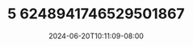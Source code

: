 --- 
title: "5 6248941746529501867"
description: "streaming bokep 5 6248941746529501867 tiktok full vidio terbaru"
date: 2024-06-20T10:11:09-08:00
file_code: "bf3nt6x7an2c"
draft: false
cover: "j900cctx7sywfyrb.jpg"
tags: ["indo", "bokep-indo", "bokep-viral", "bokep-ig"]
length: 204
fld_id: "1235740"
foldername: "Asupan Pemuas Nafsu"
categories: ["Asupan Pemuas Nafsu"]
views: 44
---